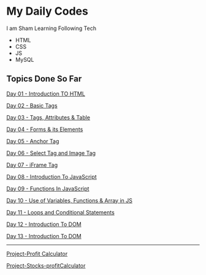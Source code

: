 # My Daily  Codes
I am Sham Learning Following Tech
- HTML
- CSS 
- JS
- MySQL

## Topics Done So Far
[Day 01 - Introduction TO HTML](Day01.html)

[Day 02 - Basic Tags](Day02.html)

[Day 03 - Tags, Attributes & Table](Day03.html)

[Day 04 - Forms & its Elements](Day04.html)

[Day 05 - Anchor Tag](Day05.html)

[Day 06 - Select Tag and Image Tag](Day06.html)

[Day 07 - iFrame Tag](Day07.html)

[Day 08 - Introduction To JavaScript](Day08.html)

[Day 09 - Functions In JavaScript](Day09.html)

[Day 10 - Use of Variables, Functions & Array in JS](Day10.html)

[Day 11 - Loops and Conditional Statements](Day11.html)

[Day 12 - Introduction To DOM](Day12.html)

[Day 13 - Introduction To DOM](Day13.html)


<hr>

[Project-Profit Calculator](ProfitCalculator.html)

[Project-Stocks-profitCalculator](Stocks-ProfitCalculator.html)





